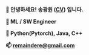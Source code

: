 **👋 안녕하세요! 송광원 ([CV](https://drive.google.com/file/d/1B_2ZmOvZoYa5U_QedBjSlQNnq8kHR4iN/view?usp=sharing)) 입니다.**   
  
**🌱 ML / SW Engineer**   
  
**👀 Python(Pytorch), Java, C++**   
  
**📫 remaindere@gmail.com**   
  
<!---
remaindere/remaindere is a ✨ special ✨ repository because its `README.md` (this file) appears on your GitHub profile.
You can click the Preview link to take a look at your changes.
--->
